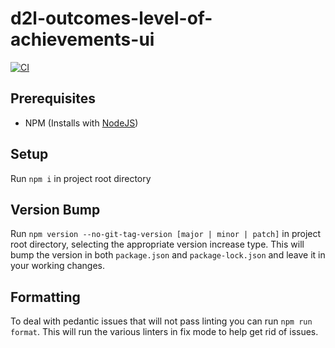# d2l-outcomes-level-of-achievements-ui

[![CI][CI Badge]][CI Workflows]

## Prerequisites

- NPM (Installs with [NodeJS](https://nodejs.org))

## Setup

Run `npm i` in project root directory

## Version Bump

Run `npm version --no-git-tag-version [major | minor | patch]` in project
root directory, selecting the appropriate version increase type. This will bump
the version in both `package.json` and `package-lock.json` and leave it in your
working changes.

## Formatting

To deal with pedantic issues that will not pass linting you can run `npm run
format`. This will run the various linters in fix mode to help get rid of
issues.

<!-- links -->
[CI Badge]: https://github.com/Brightspace/outcomes-level-of-achievement-ui/workflows/CI/badge.svg?branch=master
[CI Workflows]: https://github.com/Brightspace/outcomes-level-of-achievement-ui/actions?query=workflow%3ACI+branch%3Amaster
